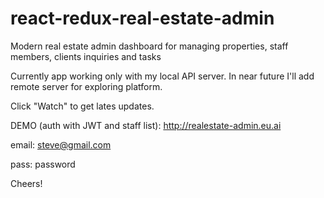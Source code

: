 # react-redux-real-estate-admin

Modern real estate admin dashboard for managing properties, staff members, clients inquiries and tasks

Currently app working only with my local API server.
In near future I'll add remote server for exploring platform.

Click "Watch" to get lates updates.

DEMO (auth with JWT and staff list): http://realestate-admin.eu.ai

email: steve@gmail.com

pass: password

Cheers!
